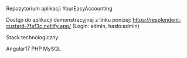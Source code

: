 Repozytorium aplikacji YourEasyAccounting

Dostęp do aplikacji demonstracyjnej z linku poniżej:
https://resplendent-custard-7faf3c.netlify.app/ (Login: admin, hasło:admin)

Stack technologiczny:

Angular17
PHP
MySQL
